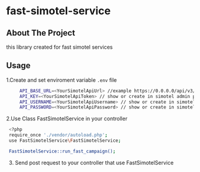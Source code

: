 # fast-simotel-service



<!-- ABOUT THE PROJECT -->
## About The Project
this library created for fast simotel services



## Usage

1.Create and set enviroment variable `.env` file
   ```sh
        API_BASE_URL=<YourSimotelApiUrl> //example https://0.0.0.0/api/v3/autodialer/
        API_KEY=<YourSimotelApiToken> // show or create in simotel admin panel maintenance -> api accounts 
        API_USERNAME=<YourSimotelApiUsername> // show or create in simotel admin panel maintenance -> api accounts
        API_PASSWORD=<YourSimotelApiPassword> // show or create in simotel admin panel maintenance -> api accounts
   ```

2.Use Class FastSimotelService in your controller
   ```sh
    <?php
    require_once './vendor/autoload.php';
    use FastSimotelService\FastSimotelService;

    FastSimotelService::run_fast_campaign();
   ```
3. Send post request to your controller that use FastSimotelService
 
 
